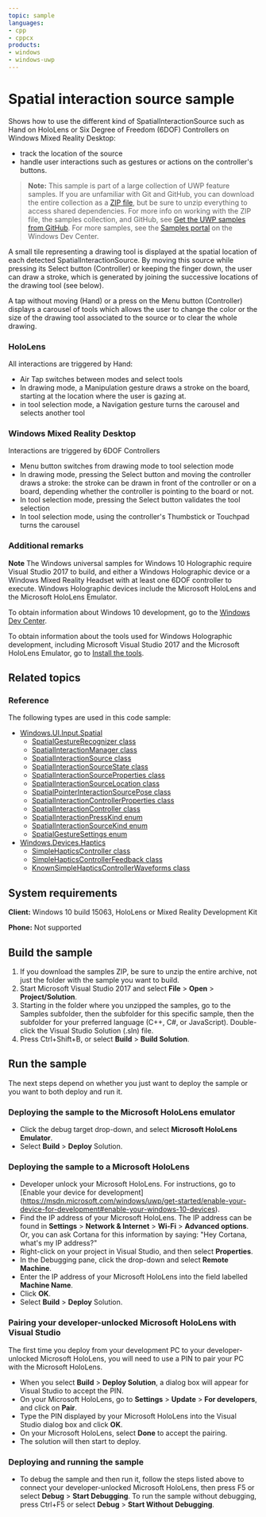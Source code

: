 ```yaml
---
topic: sample
languages:
- cpp
- cppcx
products:
- windows
- windows-uwp
---
```


<!---
  category: Holographic
  samplefwlink: http://go.microsoft.com/fwlink/p/?LinkId=847281
--->

# Spatial interaction source sample

Shows how to use the different kind of SpatialInteractionSource such as Hand on HoloLens or
Six Degree of Freedom (6DOF) Controllers on Windows Mixed Reality Desktop:
- track the location of the source
- handle user interactions such as gestures or actions on the controller's buttons.

> **Note:** This sample is part of a large collection of UWP feature samples. 
> If you are unfamiliar with Git and GitHub, you can download the entire collection as a 
> [ZIP file](https://github.com/Microsoft/Windows-universal-samples/archive/master.zip), but be 
> sure to unzip everything to access shared dependencies. For more info on working with the ZIP file, 
> the samples collection, and GitHub, see [Get the UWP samples from GitHub](https://aka.ms/ovu2uq). 
> For more samples, see the [Samples portal](https://aka.ms/winsamples) on the Windows Dev Center. 

A small tile representing a drawing tool is displayed at the spatial location of each
detected SpatialInteractionSource. By moving this source while pressing its Select button (Controller)
or keeping the finger down, the user can draw a stroke, which is generated by joining
the successive locations of the drawing tool (see below).

A tap without moving (Hand) or a press on the Menu button (Controller) displays a carousel of tools
which allows the user to change the color or the size of the drawing tool associated to the source
or to clear the whole drawing.

### HoloLens

All interactions are triggered by Hand:
- Air Tap switches between modes and select tools
- In drawing mode, a Manipulation gesture draws a stroke on the board, starting at the location
  where the user is gazing at.
- in tool selection mode, a Navigation gesture turns the carousel and selects another tool

### Windows Mixed Reality Desktop

Interactions are triggered by 6DOF Controllers
- Menu button switches from drawing mode to tool selection mode
- In drawing mode, pressing the Select button and moving the controller draws a stroke: the stroke can be drawn
  in front of the controller or on a board, depending whether the controller is pointing to the board or not.
- In tool selection mode, pressing the Select button validates the tool selection
- In tool selection mode, using the controller's Thumbstick or Touchpad turns the carousel

### Additional remarks

**Note** The Windows universal samples for Windows 10 Holographic require Visual Studio 2017
to build, and either a Windows Holographic device or a Windows Mixed Reality Headset with
at least one 6DOF controller to execute. Windows Holographic devices include the
Microsoft HoloLens and the Microsoft HoloLens Emulator.

To obtain information about Windows 10 development, go to the [Windows Dev Center](http://go.microsoft.com/fwlink/?LinkID=532421).

To obtain information about the tools used for Windows Holographic development, including
Microsoft Visual Studio 2017 and the Microsoft HoloLens Emulator, go to
[Install the tools](https://developer.microsoft.com/windows/holographic/install_the_tools).

## Related topics

### Reference

The following types are used in this code sample:
* [Windows.UI.Input.Spatial](https://docs.microsoft.com/uwp/api/Windows.UI.Input.Spatial)
  * [SpatialGestureRecognizer class](https://docs.microsoft.com/uwp/api/windows.ui.input.spatial.spatialgesturerecognizer)
  * [SpatialInteractionManager class](https://docs.microsoft.com/uwp/api/windows.ui.input.spatial.spatialinteractionmanager)
  * [SpatialInteractionSource class](https://docs.microsoft.com/uwp/api/windows.ui.input.spatial.spatialinteractionsource)
  * [SpatialInteractionSourceState class](https://docs.microsoft.com/uwp/api/windows.ui.input.spatial.spatialinteractionsourcestate)
  * [SpatialInteractionSourceProperties class](https://docs.microsoft.com/uwp/api/windows.ui.input.spatial.spatialinteractionsourceproperties)
  * [SpatialInteractionSourceLocation class](https://docs.microsoft.com/uwp/api/windows.ui.input.spatial.spatialinteractionsourcelocation)
  * [SpatialPointerInteractionSourcePose class](https://docs.microsoft.com/uwp/api/windows.ui.input.spatial.spatialpointerinteractionsourcepose)
  * [SpatialInteractionControllerProperties class](https://docs.microsoft.com/uwp/api/windows.ui.input.spatial.spatialinteractioncontrollerproperties)
  * [SpatialInteractionController class](https://docs.microsoft.com/uwp/api/windows.ui.input.spatial.spatialinteractioncontroller)
  * [SpatialInteractionPressKind enum](https://docs.microsoft.com/uwp/api/windows.ui.input.spatial.spatialinteractionpresskind)
  * [SpatialInteractionSourceKind enum](https://docs.microsoft.com/uwp/api/windows.ui.input.spatial.spatialinteractionsourcekind)
  * [SpatialGestureSettings enum](https://docs.microsoft.com/uwp/api/windows.ui.input.spatial.spatialgesturesettings)
* [Windows.Devices.Haptics](https://docs.microsoft.com/uwp/api/windows.devices.haptics)
  * [SimpleHapticsController class](https://docs.microsoft.com/uwp/api/windows.devices.haptics.simplehapticscontroller)
  * [SimpleHapticsControllerFeedback class](https://docs.microsoft.com/uwp/api/windows.devices.haptics.simplehapticscontrollerfeedback)
  * [KnownSimpleHapticsControllerWaveforms class](https://docs.microsoft.com/uwp/api/windows.devices.haptics.simplehapticscontrollerfeedback)

## System requirements

**Client:** Windows 10 build 15063, HoloLens or Mixed Reality Development Kit

**Phone:** Not supported

## Build the sample

1. If you download the samples ZIP, be sure to unzip the entire archive, not just the folder with
   the sample you want to build.
2. Start Microsoft Visual Studio 2017 and select **File** \> **Open** \> **Project/Solution**.
3. Starting in the folder where you unzipped the samples, go to the Samples subfolder, then the
   subfolder for this specific sample, then the subfolder for your preferred language (C++, C#, or
   JavaScript). Double-click the Visual Studio Solution (.sln) file.
4. Press Ctrl+Shift+B, or select **Build** \> **Build Solution**.

## Run the sample

The next steps depend on whether you just want to deploy the sample or you want to both deploy and
run it.

### Deploying the sample to the Microsoft HoloLens emulator

- Click the debug target drop-down, and select **Microsoft HoloLens Emulator**.
- Select **Build** \> **Deploy** Solution.

### Deploying the sample to a Microsoft HoloLens

- Developer unlock your Microsoft HoloLens. For instructions, go to [Enable your device for development]
  (https://msdn.microsoft.com/windows/uwp/get-started/enable-your-device-for-development#enable-your-windows-10-devices).
- Find the IP address of your Microsoft HoloLens. The IP address can be found in **Settings**
  \> **Network & Internet** \> **Wi-Fi** \> **Advanced options**. Or, you can ask Cortana for this
  information by saying: "Hey Cortana, what's my IP address?"
- Right-click on your project in Visual Studio, and then select **Properties**.
- In the Debugging pane, click the drop-down and select **Remote Machine**.
- Enter the IP address of your Microsoft HoloLens into the field labelled **Machine Name**.
- Click **OK**.
- Select **Build** \> **Deploy** Solution.

### Pairing your developer-unlocked Microsoft HoloLens with Visual Studio

The first time you deploy from your development PC to your developer-unlocked Microsoft HoloLens,
you will need to use a PIN to pair your PC with the Microsoft HoloLens.
- When you select **Build** \> **Deploy Solution**, a dialog box will appear for Visual Studio to
  accept the PIN.
- On your Microsoft HoloLens, go to **Settings** \> **Update** \> **For developers**, and click on
  **Pair**.
- Type the PIN displayed by your Microsoft HoloLens into the Visual Studio dialog box and click
  **OK**.
- On your Microsoft HoloLens, select **Done** to accept the pairing.
- The solution will then start to deploy.

### Deploying and running the sample

- To debug the sample and then run it, follow the steps listed above to connect your
  developer-unlocked Microsoft HoloLens, then press F5 or select **Debug** \> **Start Debugging**.
  To run  the sample without debugging, press Ctrl+F5 or select **Debug** \> **Start Without Debugging**.
